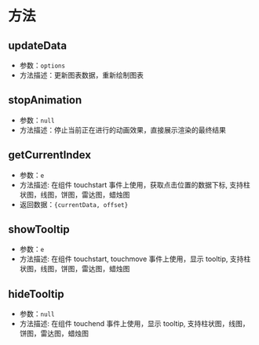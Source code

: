 # 方法

## updateData

- 参数：`options`
- 方法描述：更新图表数据，重新绘制图表

## stopAnimation

- 参数：`null`
- 方法描述：停止当前正在进行的动画效果，直接展示渲染的最终结果

## getCurrentIndex

- 参数：`e`
- 方法描述: 在组件 touchstart 事件上使用，获取点击位置的数据下标, 支持柱状图，线图，饼图，雷达图，蜡烛图
- 返回数据：`{currentData, offset}`

## showTooltip

- 参数：`e`
- 方法描述: 在组件 touchstart, touchmove 事件上使用，显示 tooltip, 支持柱状图，线图，饼图，雷达图，蜡烛图

## hideTooltip

- 参数：`null`
- 方法描述: 在组件 touchend 事件上使用，显示 tooltip, 支持柱状图，线图，饼图，雷达图，蜡烛图
